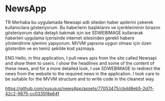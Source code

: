 # NewsApp
TR
Merhaba bu uygulamada Newsapi adlı siteden haber apilerini çekerek kullanıcılara gösteriyorum. Bu haberlerin başlıklarını ve içeriklerininin birazını gösteriyorum daha detaylı bakmak için ise SDWEBIMAGE kullanarak haberleri uygulama içerisinde internet sitesinden gerekli habere yönlendirme işlemini yapıyorum.
MVVM yapısına uygun olması için özen gösterdim ve en temiz şekilde kod yazmaya.

ENG
Hello, in this application, I pull news apis from the site called Newsapi and show them to users. I show the headlines and some of the content of these news, and for a more detailed look, I use SDWEBIMAGE to redirect the news from the website to the required news in the application.
I took care to be suitable for the MVVM structure and to write code in the cleanest way.

https://github.com/yususus/newsApp/assets/77053475/cbdd8eb5-2d7f-42c2-9875-cc0335f8e64f

